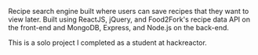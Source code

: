 Recipe search engine built where users can save recipes that they want to view later. 
Built using ReactJS, jQuery, and Food2Fork's recipe data API on the front-end and MongoDB, Express, and Node.js on the back-end.

This is a solo project I completed as a student at hackreactor. 
